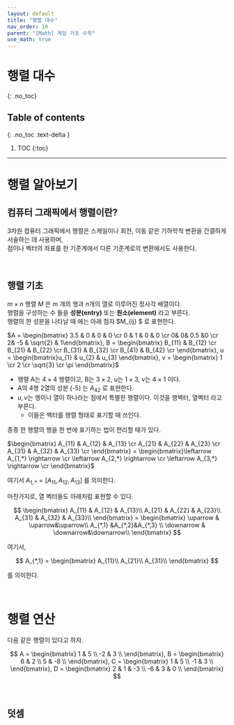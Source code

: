 ```yaml
---
layout: default
title: "행렬 대수"
nav_order: 10
parent: "[Math] 게임 기초 수학"
use_math: true
---
```


# 행렬 대수
{: .no_toc}

## Table of contents
{: .no_toc .text-delta }

1. TOC
{:toc}

---

# 행렬 알아보기

## 컴퓨터 그래픽에서 행렬이란?

3차원 컴퓨터 그래픽에서 행렬은 스케일이나 회전, 이동 같은 기하학적 변환을 간결하게 서술하는 데 사용하며,<br/>
점이나 벡터의 좌표를 한 기준계에서 다른 기준계로의 변환에서도 사용한다.

&nbsp;<br/>

## 행렬 기초

$m \times n$ 행렬 $M$ 은 $m$ 개의 행과 $n$개의 열로 이루어진 정사각 배열이다.<br/>
행렬을 구성하는 수 들을 **성분(entry)** 또는 **원소(element)** 라고 부른다.<br/>
행렬의 한 성분을 나타날 때 에는 아래 첨자 $M_{ij} $ 로 표현한다.<br/>


$A = \begin{bmatrix} 3.5 & 0 & 0 & 0 \cr 0  & 1 & 0 & 0 \cr 0&  0& 0.5 &0 \cr 2& -5 & \sqrt{2} & 1\end{bmatrix}, B = \begin{bmatrix} B_{11} & B_{12} \cr B_{21} & B_{22} \cr B_{31} & B_{32} \cr B_{41} & B_{42} \cr \end{bmatrix}, u = \begin{bmatrix}u_{1} & u_{2} &  u_{3} \end{bmatrix},  v = \begin{bmatrix} 1 \cr 2 \cr \sqrt{3} \cr \pi \end{bmatrix}$

* 행렬 A는 $4 \times 4$ 행렬이고, B는 $3 \times 2$, u는 $1 \times 3$, v는 $4 \times 1$ 이다.
* A의 4행 2열의 성분 (-5) 는 $A_{42}$ 로 표현한다.
* $u, v$는 행이나 열이 하나라는 점에서 특별한 행렬이다. 이것을 행벡터, 열벡터 라고 부른다.
  * 이들은 벡터를 행렬 형태로 표기할 때 쓰인다.

종종 한 행렬의 행을 한 번에 표기하는 법이 편리할 때가 있다. 

$\begin{bmatrix} A_{11} & A_{12} & A_{13} \cr A_{21} & A_{22} & A_{23} \cr A_{31} & A_{32} & A_{33} \cr \end{bmatrix} = \begin{bmatrix}\leftarrow  A_{1,*} \rightarrow \cr \leftarrow  A_{2,*} \rightarrow \cr \leftarrow  A_{3,*} \rightarrow \cr \end{bmatrix}$

여기서 $A_{1,*} = [A_{11}, A_{12}, A_{13}]$ 를 의미한다.<br/>

마찬가지로, 열 벡터들도 아래처럼 표현할 수 있다.

$$
\begin{bmatrix}
   A_{11} & A_{12} & A_{13}\\
   A_{21} & A_{22} & A_{23}\\
   A_{31} & A_{32} & A_{33}\\
\end{bmatrix} =
\begin{bmatrix}
    \uparrow & \uparrow&\uparrow\\
    A_{*,1} &A_{*,2}&A_{*,3} \\
    \downarrow & \downarrow&\downarrow\\
\end{bmatrix}
$$

여기서,

$$ A_{*,1} =
\begin{bmatrix}
   A_{11}\\
   A_{21}\\
   A_{31}\\
\end{bmatrix}
$$

를 의미한다.

&nbsp;<br/>

# 행렬 연산

다음 같은 행렬이 있다고 하자.

$$
A = \begin{bmatrix}
    1   &   5   \\
    -2  &   3   \\
\end{bmatrix},
B = \begin{bmatrix}
    6   &   2   \\
    5   &   -8  \\
\end{bmatrix},
C = \begin{bmatrix}
    1   &   5   \\
    -1   &   3  \\
\end{bmatrix},
D = \begin{bmatrix}
    2   &   1   &   -3  \\
    -6  &   3   &   0   \\
\end{bmatrix}
$$

&nbsp;<br/>

## 덧셈




&nbsp;<br/>
